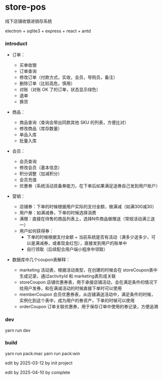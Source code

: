 # store-pos
线下店铺收银进销存系统

electron + sqlite3 + express + react + antd

### introduct

- 订单：
  - 买单收银
  - 订单查询
  - 修改订单（付款方式，实收，会员，导购员，备注）
  - 删除订单（比较高危，慎用）
  - 对账（对账 OK 了的订单，状态显示绿色）
  - 退单
  - 换货
- 商品：
  - 商品查询（查询会带出同款其他 SKU 的列表，方便比对）
  - 修改商品（库存数量）
  - 单品入库
  - 批量入库
- 会员：
  - 会员查询
  - 修改会员（基本信息）
  - 积分调整（加减积分）
  - 会员充值
  - 优惠券（系统活动具备券能力，在下单后如果满足送券自己发到用户账户）

- 营销：
  - 店铺券：下单的时候根据用户实际的支付金额，做满减（如满300减30）
  - 用户券：如满减券，下单的时候选择消费
  - 满赠：直接在待售的商品列表上，选择N件商品做赠送（常规活动满三送一）
  - 用户如何获得券：
    - 下单的时候根据支付金额 + 当前系统是否有活动（满多少送多少，可以是满减券，或者现金红包），直接发到用户的账单中
    - 自行领取（后续配合用户端小程序中领取）

- 数据库中几个coupon表解释：
  - marketing 活动表，根据活动类型，在创建的时候会在 storeCoupon表中生成记录，通过activityId 和 marketing表形成关联
  - storeCoupon 店铺优惠券表，用于承接店铺活动，会在满足条件的情况下给用户发券，和在满减活动的时候直接下单时可以使用
  - memberCoupon 会员优惠券表，从店铺满送活动中，满足条件的时候，实例化到这个表中，成为用户的券资产，下单的时候可以使用
  - orderCoupon 订单关联优惠券，用于保存订单中使用的券记录，方便追溯

### dev
yarn run dev

### build
yarn run pack:mac
yarn run pack:win

edit by 2025-03-12 by init project

edit by 2025-04-10 by complete

